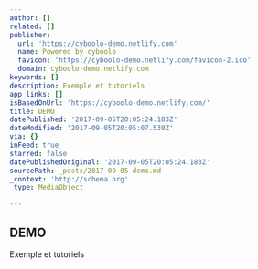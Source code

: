 ```yaml
---
author: []
related: []
publisher:
  url: 'https://cyboolo-demo.netlify.com'
  name: Powered by cyboolo
  favicon: 'https://cyboolo-demo.netlify.com/favicon-2.ico'
  domain: cyboolo-demo.netlify.com
keywords: []
description: Exemple et tutoriels
app_links: []
isBasedOnUrl: 'https://cyboolo-demo.netlify.com/'
title: DEMO
datePublished: '2017-09-05T20:05:24.183Z'
dateModified: '2017-09-05T20:05:07.530Z'
via: {}
inFeed: true
starred: false
datePublishedOriginal: '2017-09-05T20:05:24.183Z'
sourcePath: _posts/2017-09-05-demo.md
_context: 'http://schema.org'
_type: MediaObject

---
```

<article style=""><h1>DEMO</h1><p>Exemple et tutoriels</p></article>